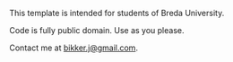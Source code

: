 This template is intended for students of Breda University.

Code is fully public domain. Use as you please.

Contact me at bikker.j@gmail.com.